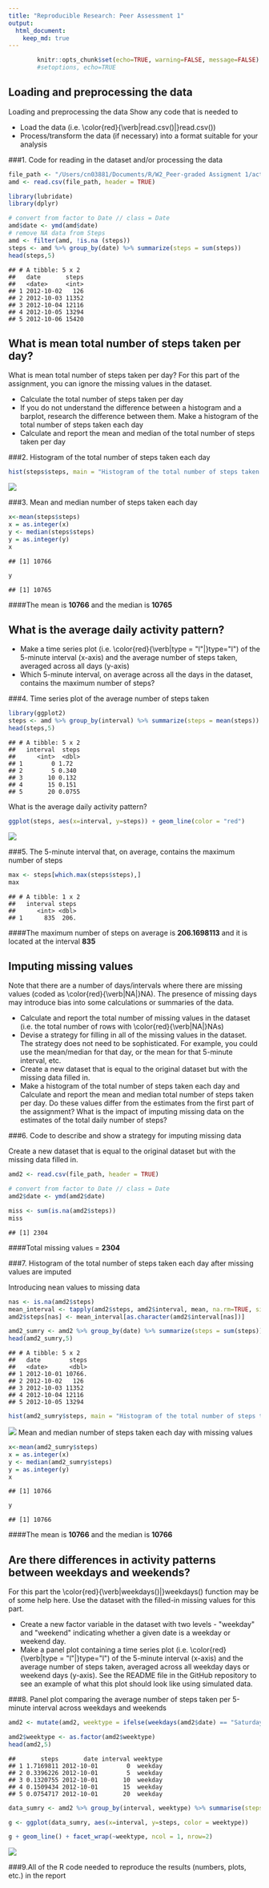 ```yaml
---
title: "Reproducible Research: Peer Assessment 1"
output: 
  html_document:
    keep_md: true
---
```




```r
        knitr::opts_chunk$set(echo=TRUE, warning=FALSE, message=FALSE)
        #setoptions, echo=TRUE
```
## Loading and preprocessing the data

Loading and preprocessing the data
Show any code that is needed to

 * Load the data (i.e. \color{red}{\verb|read.csv()|}read.csv())
 * Process/transform the data (if necessary) into a format suitable for your analysis
 
###1. Code for reading in the dataset and/or processing the data


```r
file_path <- "/Users/cn03881/Documents/R/W2_Peer-graded Assigment 1/activity.csv"
amd <- read.csv(file_path, header = TRUE)

library(lubridate)
library(dplyr)

# convert from factor to Date // class = Date
amd$date <- ymd(amd$date) 
# remove NA data from Steps
amd <- filter(amd, !is.na (steps))
steps <- amd %>% group_by(date) %>% summarize(steps = sum(steps))
head(steps,5)
```

```
## # A tibble: 5 x 2
##   date       steps
##   <date>     <int>
## 1 2012-10-02   126
## 2 2012-10-03 11352
## 3 2012-10-04 12116
## 4 2012-10-05 13294
## 5 2012-10-06 15420
```


## What is mean total number of steps taken per day?
What is mean total number of steps taken per day?
For this part of the assignment, you can ignore the missing values in the dataset.

 * Calculate the total number of steps taken per day
 * If you do not understand the difference between a histogram and a barplot, research the difference between them. Make a histogram of the total number of steps taken each day
 * Calculate and report the mean and median of the total number of steps taken per day

###2. Histogram of the total number of steps taken each day


```r
hist(steps$steps, main = "Histogram of the total number of steps taken each day", col = "green", xlab = "Date")
```

![](PA1_template_files/figure-html/unnamed-chunk-3-1.png)<!-- -->

###3. Mean and median number of steps taken each day


```r
x<-mean(steps$steps)
x = as.integer(x)
y <- median(steps$steps)
y = as.integer(y)
x
```

```
## [1] 10766
```

```r
y
```

```
## [1] 10765
```
####The mean is **10766** and the median is **10765**

## What is the average daily activity pattern?
 * Make a time series plot (i.e. \color{red}{\verb|type = "l"|}type="l") of the 5-minute interval (x-axis) and the average number of steps taken, averaged across all days (y-axis)
 * Which 5-minute interval, on average across all the days in the dataset, contains the maximum number of steps?

###4. Time series plot of the average number of steps taken


```r
library(ggplot2)
steps <- amd %>% group_by(interval) %>% summarize(steps = mean(steps))
head(steps,5)
```

```
## # A tibble: 5 x 2
##   interval  steps
##      <int>  <dbl>
## 1        0 1.72  
## 2        5 0.340 
## 3       10 0.132 
## 4       15 0.151 
## 5       20 0.0755
```

What is the average daily activity pattern?


```r
ggplot(steps, aes(x=interval, y=steps)) + geom_line(color = "red")
```

![](PA1_template_files/figure-html/unnamed-chunk-6-1.png)<!-- -->

###5. The 5-minute interval that, on average, contains the maximum number of steps


```r
max <- steps[which.max(steps$steps),]
max
```

```
## # A tibble: 1 x 2
##   interval steps
##      <int> <dbl>
## 1      835  206.
```
####The maximum number of steps on average is **206.1698113** and it is located at the interval **835**

## Imputing missing values
Note that there are a number of days/intervals where there are missing values (coded as \color{red}{\verb|NA|}NA). The presence of missing days may introduce bias into some calculations or summaries of the data.

 * Calculate and report the total number of missing values in the dataset (i.e. the total number of rows with \color{red}{\verb|NA|}NAs)
 * Devise a strategy for filling in all of the missing values in the dataset. The strategy does not need to be sophisticated. For example, you could use the mean/median for that day, or the mean for that 5-minute interval, etc.
 * Create a new dataset that is equal to the original dataset but with the missing data filled in.
 * Make a histogram of the total number of steps taken each day and Calculate and report the mean and median total number of steps taken per day. Do these values differ from the estimates from the first part of the assignment? What is the impact of imputing missing data on the estimates of the total daily number of steps?

###6. Code to describe and show a strategy for imputing missing data

Create a new dataset that is equal to the original dataset but with the missing data filled in.

```r
amd2 <- read.csv(file_path, header = TRUE)

# convert from factor to Date // class = Date
amd2$date <- ymd(amd2$date)

miss <- sum(is.na(amd2$steps))
miss
```

```
## [1] 2304
```

####Total missing values = **2304**

###7. Histogram of the total number of steps taken each day after missing values are imputed

Introducing nean values to missing data


```r
nas <- is.na(amd2$steps)
mean_interval <- tapply(amd2$steps, amd2$interval, mean, na.rm=TRUE, simplify=TRUE)
amd2$steps[nas] <- mean_interval[as.character(amd2$interval[nas])]

amd2_sumry <- amd2 %>% group_by(date) %>% summarize(steps = sum(steps))
head(amd2_sumry,5)
```

```
## # A tibble: 5 x 2
##   date        steps
##   <date>      <dbl>
## 1 2012-10-01 10766.
## 2 2012-10-02   126 
## 3 2012-10-03 11352 
## 4 2012-10-04 12116 
## 5 2012-10-05 13294
```



```r
hist(amd2_sumry$steps, main = "Histogram of the total number of steps taken each day", col = "red", xlab = "Date")
```

![](PA1_template_files/figure-html/unnamed-chunk-10-1.png)<!-- -->
Mean and median number of steps taken each day with missing values



```r
x<-mean(amd2_sumry$steps)
x = as.integer(x)
y <- median(amd2_sumry$steps)
y = as.integer(y)
x
```

```
## [1] 10766
```

```r
y
```

```
## [1] 10766
```
####The mean is **10766** and the median is **10766**

## Are there differences in activity patterns between weekdays and weekends?
For this part the \color{red}{\verb|weekdays()|}weekdays() function may be of some help here. Use the dataset with the filled-in missing values for this part.

 * Create a new factor variable in the dataset with two levels - "weekday" and "weekend" indicating whether a given date is a weekday or weekend day.
 * Make a panel plot containing a time series plot (i.e. \color{red}{\verb|type = "l"|}type="l") of the 5-minute interval (x-axis) and the average number of steps taken, averaged across all weekday days or weekend days (y-axis). See the README file in the GitHub repository to see an example of what this plot should look like using simulated data.

###8. Panel plot comparing the average number of steps taken per 5-minute interval across weekdays and weekends


```r
amd2 <- mutate(amd2, weektype = ifelse(weekdays(amd2$date) == "Saturday" | weekdays(amd2$date) == "Sunday", "weekend", "weekday"))

amd2$weektype <- as.factor(amd2$weektype)
head(amd2,5)
```

```
##       steps       date interval weektype
## 1 1.7169811 2012-10-01        0  weekday
## 2 0.3396226 2012-10-01        5  weekday
## 3 0.1320755 2012-10-01       10  weekday
## 4 0.1509434 2012-10-01       15  weekday
## 5 0.0754717 2012-10-01       20  weekday
```


```r
data_sumry <- amd2 %>% group_by(interval, weektype) %>% summarise(steps = mean(steps))

g <- ggplot(data_sumry, aes(x=interval, y=steps, color = weektype)) 

g + geom_line() + facet_wrap(~weektype, ncol = 1, nrow=2)
```

![](PA1_template_files/figure-html/unnamed-chunk-13-1.png)<!-- -->

###9.All of the R code needed to reproduce the results (numbers, plots, etc.) in the report
